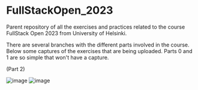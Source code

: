 # FullStackOpen_2023
Parent repository of all the exercises and practices related to the course FullStack Open 2023 from University of Helsinki.

There are several branches with the different parts involved in the course. Below some captures of the exercises that are being uploaded.
Parts 0 and 1 are so simple that won't have a capture.

(Part 2)

![image](https://github.com/Isaacgc1999/FullStackOpen_2023/assets/54843245/03bb89fa-51af-4bd2-9ba2-5da41a73e305)  ![image](https://github.com/Isaacgc1999/FullStackOpen_2023/assets/54843245/d8e36517-c95c-4479-be3f-5bfbdf69ef71)



